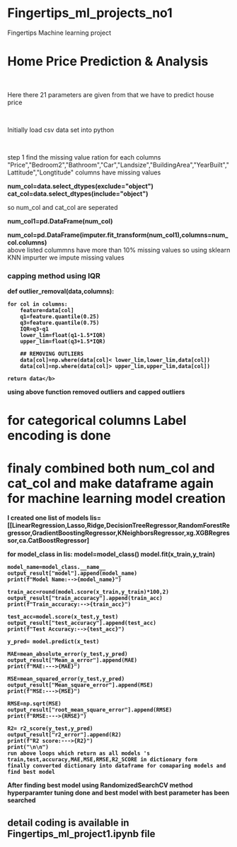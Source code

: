# Fingertips_ml_projects_no1
Fingertips Machine learning project

<h1>Home Price Prediction & Analysis</h1>
<br>
<p>Here there 21 parameters are given from that we have to predict house price</p>
<br>
<p>Initially load csv data set into python</p>
<br>
<p> step 1 find the missing value ration for each columns   
  "Price","Bedroom2","Bathroom","Car","Landsize","BuildingArea","YearBuilt","Lattitude","Longtitude" columns have missing values
  
 <b>num_col=data.select_dtypes(exclude="object")
  cat_col=data.select_dtypes(include="object")</b>

so num_col and cat_col are seperated

  <b>num_col1=pd.DataFrame(num_col) 
  
  num_col=pd.DataFrame(imputer.fit_transform(num_col1),columns=num_col.columns)</b>
<br>
above listed colummns have more than 10% missing values so using sklearn KNN impurter we impute missing values
<br>
### capping method using IQR
<b>def outlier_removal(data,columns):
    
    for col in columns:
        feature=data[col]
        q1=feature.quantile(0.25)
        q3=feature.quantile(0.75)
        IQR=q3-q1
        lower_lim=float(q1-1.5*IQR)
        upper_lim=float(q3+1.5*IQR)
        
        ## REMOVING OUTLIERS
        data[col]=np.where(data[col]< lower_lim,lower_lim,data[col])
        data[col]=np.where(data[col]> upper_lim,upper_lim,data[col])
        
    return data</b>
using above function removed outliers and capped outliers

# for categorical columns Label encoding is done
# finaly combined both num_col and cat_col and make dataframe again for machine learning model creation
  
</p>

<p>
  I created one list of models lis=[[LinearRegression,Lasso,Ridge,DecisionTreeRegressor,RandomForestRegressor,GradientBoostingRegressor,KNeighborsRegressor,xg.XGBRegressor,ca.CatBoostRegressor]

  for model_class in lis:
    model=model_class()
    model.fit(x_train,y_train)
    
    model_name=model_class.__name__
    output_result["model"].append(model_name)
    print(f"Model Name:-->{model_name}")
    
    train_acc=round(model.score(x_train,y_train)*100,2)
    output_result["train_accuracy"].append(train_acc)
    print(f"Train_accuracy:-->{train_acc}")
    
    test_acc=model.score(x_test,y_test)
    output_result["test_accuracy"].append(test_acc)
    print(f"Test Accuracy:-->{test_acc}")
    
    y_pred= model.predict(x_test)
    
    MAE=mean_absolute_error(y_test,y_pred)
    output_result["Mean_a_error"].append(MAE)
    print(f"MAE:--->{MAE}")
    
    MSE=mean_squared_error(y_test,y_pred)
    output_result["Mean_square_error"].append(MSE)
    print(f"MSE:--->{MSE}")
    
    RMSE=np.sqrt(MSE)
    output_result["root_mean_square_error"].append(RMSE)
    print(f"RMSE:--->{RMSE}")
    
    R2= r2_score(y_test,y_pred)
    output_result["r2_error"].append(R2)
    print(f"R2 score:--->{R2}")
    print("\n\n")
    run above loops which return as all models 's train,test,accuracy,MAE,MSE,RMSE,R2_SCORE in dictionary form
    finally converted dictionary into dataframe for comaparing models and find best model
</p>

<p> After finding best model using RandomizedSearchCV method hyperparamter tuning done and best model with best parameter has been searched</p>

## detail coding is available in Fingertips_ml_project1.ipynb file
